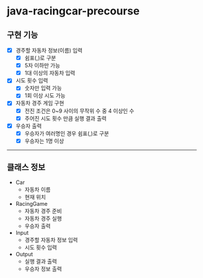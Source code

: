 # java-racingcar-precourse

## 구현 기능
- [x] 경주할 자동차 정보(이름) 입력
  - [x] 쉼표(,)로 구분
  - [x] 5자 이하만 가능
  - [x] 1대 이상의 자동차 입력
- [x] 시도 횟수 입력
  - [x] 숫자만 입력 가능
  - [x] 1회 이상 시도 가능
- [x] 자동차 경주 게임 구현
  - [x] 전진 조건은 0~9 사이의 무작위 수 중 4 이상인 수
  - [x] 주어진 시도 횟수 만큼 실행 결과 출력
- [x] 우승자 출력
  - [x] 우승자가 여러명인 경우 쉼표(,)로 구분
  - [x] 우승자는 1명 이상

---

## 클래스 정보
- Car
  - 자동차 이름
  - 현재 위치
- RacingGame
  - 자동차 경주 준비
  - 자동차 경주 실행
  - 우승자 출력
- Input
  - 경주할 자동차 정보 입력
  - 시도 횟수 입력
- Output
  - 실행 결과 출력
  - 우승자 정보 출력
